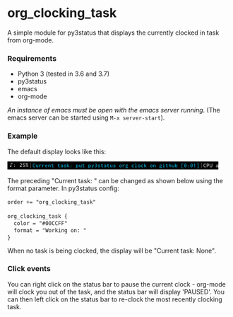 # org_clocking_task

A simple module for py3status that displays the currently clocked in task from org-mode.

### Requirements
- Python 3 (tested in 3.6 and 3.7)
- py3status
- emacs
- org-mode

_An instance of emacs must be open with the emacs server running_. (The emacs server can be started using `M-x server-start`).  

### Example

The default display looks like this:

![alt text](screenshots/basic_demo.png "")


The preceding "Current task: " can be changed as shown below using the format parameter. In py3status config:

```
order += "org_clocking_task"

org_clocking_task {
  color = "#00CCFF"
  format = "Working on: "
}
```
When no task is being clocked, the display will be "Current task: None".

### Click events

You can right click on the status bar to pause the current clock - org-mode will clock you out of the task, and the status bar will display 'PAUSED'. You can then left click on the status bar to re-clock the most recently clocking task. 
